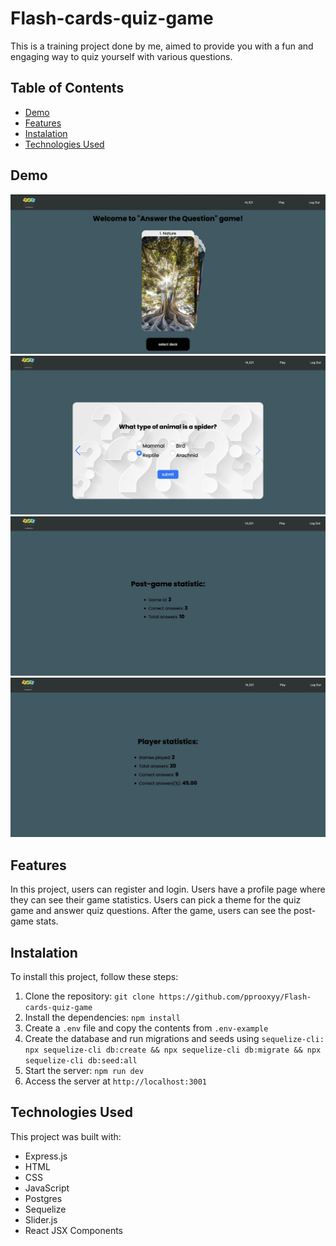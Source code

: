 # Flash-cards-quiz-game

This is a training project done by me, aimed to provide you with a fun and engaging way to quiz yourself with various questions.

## Table of Contents

- [Demo](#Demo)
- [Features](#Features)
- [Instalation](#Instalation)
- [Technologies Used](#Technologies-Used)

## Demo

![main-page](public/images/cards-slider.jpeg)
![quiz-page](public/images/quiz-slider.jpeg)
![post-game-stat](public/images/game-stat.jpeg)
![player-stat](public/images/player-stat.jpeg)

## Features

In this project, users can register and login. Users have a profile page where they can see their game statistics. Users can pick a theme for the quiz game and answer quiz questions. After the game, users can see the post-game stats.

## Instalation

To install this project, follow these steps:

1. Clone the repository: `git clone https://github.com/pprooxyy/Flash-cards-quiz-game`
2. Install the dependencies: `npm install`
3. Create a `.env` file and copy the contents from `.env-example`
4. Create the database and run migrations and seeds using `sequelize-cli: npx sequelize-cli db:create && npx sequelize-cli db:migrate && npx sequelize-cli db:seed:all`
5. Start the server: `npm run dev`
6. Access the server at `http://localhost:3001`

## Technologies Used

This project was built with:

- Express.js
- HTML
- CSS
- JavaScript
- Postgres
- Sequelize
- Slider.js
- React JSX Components
